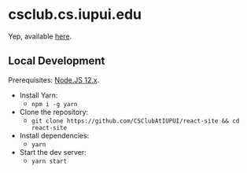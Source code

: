 # csclub.cs.iupui.edu

Yep, available [here](https://csclub.cs.iupui.edu).

## Local Development

Prerequisites: [Node.JS 12.x](https://nodejs.org).

- Install Yarn:
  - `npm i -g yarn`
- Clone the repository:
  - `git clone https://github.com/CSClubAtIUPUI/react-site && cd react-site`
- Install dependencies:
  - `yarn`
- Start the dev server:
  - `yarn start`
